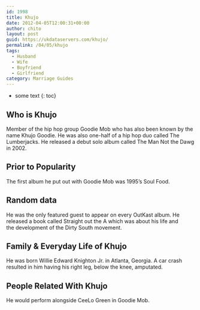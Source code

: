 ```yaml
---
id: 1998
title: Khujo
date: 2012-04-05T12:00:31+00:00
author: chito
layout: post
guid: https://ukdataservers.com/khujo/
permalink: /04/05/khujo
tags:
  - Husband
  - Wife
  - Boyfriend
  - Girlfriend
category: Marriage Guides
---
```


* some text
{: toc}
          
          
## Who is  Khujo
                  
                  
                  
Member of the hip hop group Goodie Mob who has also been known by the name Khujo Goodie. He was also one-half of a hip hop duo called The Lumberjacks. He released a debut solo album called The Man Not the Dawg in 2002.
                  
                
                
                
## Prior to Popularity 
                  
                  
                  
The first album he put out with Goodie Mob was 1995&#8217;s Soul Food.
                  
                
                
                
## Random data 
                  
                  
                  
He was the only featured guest to appear on every OutKast album. He released a book called Straight out the A which was about his life and the development of the Dirty South movement.
                  
                
                
                
## Family & Everyday Life of Khujo
                  
                  
                  
He was born Willie Edward Knighton Jr. in Atlanta, Georgia. A car crash resulted in him having his right leg, below the knee, amputated.
                  
                
                
                
## People Related With  Khujo
                  
                  
                  
He would perform alongside CeeLo Green in Goodie Mob.
                  
                
              
            
          
          
          
    
    
  
